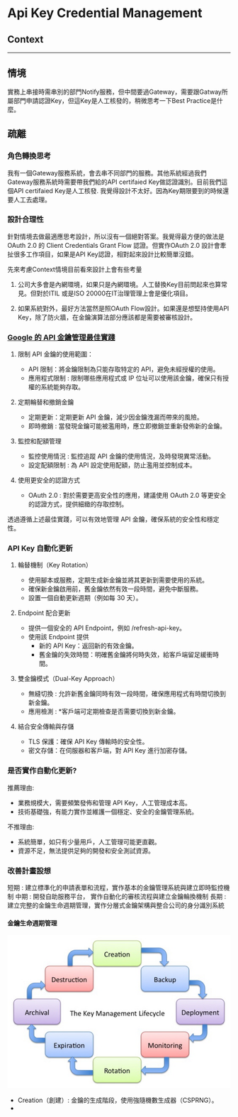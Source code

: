 # Api Key Credential Management

## Context

---

## 情境
實務上串接時需串別的部門Notify服務，但中間要過Gateway，需要跟Gatway所屬部門申請認證Key，但這Key是人工核發的，稍微思考一下Best Practice是什麼。

## 疏離

### 角色轉換思考
我有一個Gateway服務系統，會去串不同部門的服務。其他系統經過我們Gateway服務系統時需要帶我們給的API certifaied Key做認證識別。目前我們這個API certifaied Key是人工核發. 我覺得設計不太好。因為Key期限要到的時候還要人工去處理。


### 設計合理性
針對情境去做最適應思考設計，所以沒有一個絕對答案。我覺得最方便的做法是OAuth 2.0 的 Client Credentials Grant Flow 認證。但實作OAuth 2.0 設計會牽扯很多工作項目，如果是API Key認證，相對起來設計比較簡單沒錯。

先來考慮Context情境目前看來設計上會有些考量

1. 公司大多會是內網環境，如果只是內網環境。人工替換Key目前問起來也算常見。但對於ITIL 或是ISO 20000在IT治理管理上會是優化項目。

2. 如果系統對外，最好方法當然是照OAuth Flow設計。如果還是想堅持使用API Key，除了防火牆，在金鑰演算法部分應該都是需要被審核設計。

### [Google 的 API 金鑰管理最佳實踐](https://cloud.google.com/docs/authentication/api-keys)

1. 限制 API 金鑰的使用範圍：
    - API 限制：將金鑰限制為只能存取特定的 API，避免未經授權的使用。
    - 應用程式限制 : 限制哪些應用程式或 IP 位址可以使用該金鑰，確保只有授權的系統能夠存取。

2. 定期輪替和撤銷金鑰
    - 定期更新：定期更新 API 金鑰，減少因金鑰洩漏而帶來的風險。
    - 即時撤銷 : 當發現金鑰可能被濫用時，應立即撤銷並重新發佈新的金鑰。

3. 監控和配額管理
    - 監控使用情況 : 監控追蹤 API 金鑰的使用情況，及時發現異常活動。
    - 設定配額限制 : 為 API 設定使用配額，防止濫用並控制成本。

4. 使用更安全的認證方式
    - OAuth 2.0 : 對於需要更高安全性的應用，建議使用 OAuth 2.0 等更安全的認證方式，提供細緻的存取控制。

透過遵循上述最佳實踐，可以有效地管理 API 金鑰，確保系統的安全性和穩定性。

###  API Key 自動化更新

1. 輪替機制（Key Rotation）
    - 使用腳本或服務，定期生成新金鑰並將其更新到需要使用的系統。
    - 確保新金鑰啟用前，舊金鑰依然有效一段時間，避免中斷服務。
    - 設置一個自動更新週期（例如每 30 天）。

2. Endpoint 配合更新
    - 提供一個安全的 API Endpoint，例如 /refresh-api-key。
    - 使用該 Endpoint 提供 
        - 新的 API Key：返回新的有效金鑰。
        - 舊金鑰的失效時間：明確舊金鑰將何時失效，給客戶端留足緩衝時間。

3. 雙金鑰模式（Dual-Key Approach）
    - 無縫切換 : 允許新舊金鑰同時有效一段時間，確保應用程式有時間切換到新金鑰。
    - 應用檢測 : *客戶端可定期檢查是否需要切換到新金鑰。

4. 結合安全傳輸與存儲 
    - TLS 保護：確保 API Key 傳輸時的安全性。
    - 密文存儲：在伺服器和客戶端，對 API Key 進行加密存儲。

### 是否實作自動化更新?

推薦理由:
- 業務規模大，需要頻繁發佈和管理 API Key，人工管理成本高。
- 技術基礎強，有能力實作並維護一個穩定、安全的金鑰管理系統。

不推理由:
- 系統簡單，如只有少量用戶，人工管理可能更直觀。
- 資源不足，無法提供足夠的開發和安全測試資源。

### 改善計畫設想

短期 : 建立標準化的申請表單和流程，實作基本的金鑰管理系統與建立即時監控機制
中期 : 開發自助服務平台， 實作自動化的審核流程與建立金鑰輪換機制
長期 : 建立完整的金鑰生命週期管理，實作分層式金鑰架構與整合公司的身分識別系統

#### 金鑰生命週期管理

![KM-lifecycle-cropped](images/100/apikeycredential/KM-lifecycle-cropped.jpg)

- Creation（創建）: 金鑰的生成階段，使用強隨機數生成器（CSPRNG）。
- 